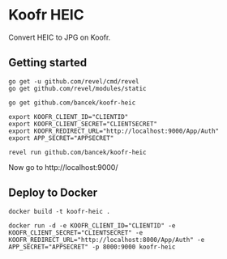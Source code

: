 # Koofr HEIC

Convert HEIC to JPG on Koofr.

## Getting started

```
go get -u github.com/revel/cmd/revel
go get github.com/revel/modules/static

go get github.com/bancek/koofr-heic

export KOOFR_CLIENT_ID="CLIENTID"
export KOOFR_CLIENT_SECRET="CLIENTSECRET"
export KOOFR_REDIRECT_URL="http://localhost:9000/App/Auth"
export APP_SECRET="APPSECRET"

revel run github.com/bancek/koofr-heic
```

Now go to http://localhost:9000/

## Deploy to Docker

```
docker build -t koofr-heic .

docker run -d -e KOOFR_CLIENT_ID="CLIENTID" -e KOOFR_CLIENT_SECRET="CLIENTSECRET" -e KOOFR_REDIRECT_URL="http://localhost:8000/App/Auth" -e APP_SECRET="APPSECRET" -p 8000:9000 koofr-heic
```
